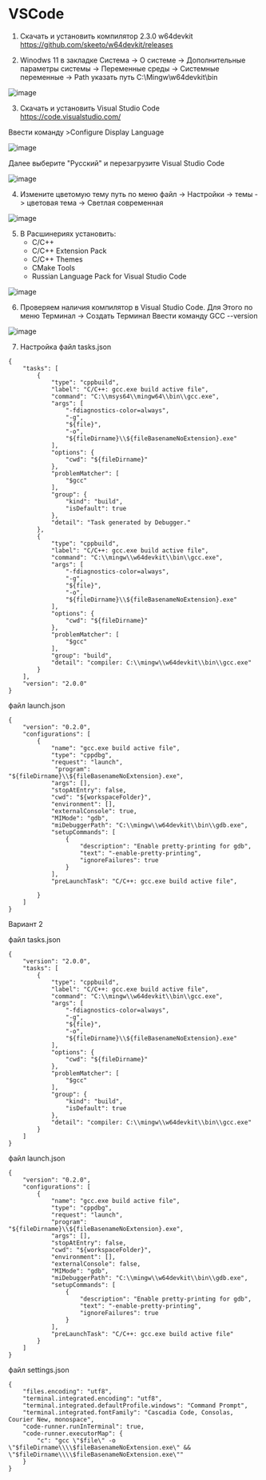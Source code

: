 # VSCode

1. Скачать и установить компилятор 2.3.0 w64devkit https://github.com/skeeto/w64devkit/releases

2. Winodws 11 в закладке Система -> О системе -> Дополнительные параметры системы -> Переменные среды -> Системные переменные -> Path указать путь C:\Mingw\w64devkit\bin

![image](https://github.com/user-attachments/assets/661c8efc-e0e2-485a-8f18-eacab1061b90)

3. Скачать и установить Visual Studio Code https://code.visualstudio.com/

Ввести команду >Configure Display Language

![image](https://github.com/user-attachments/assets/df0f223e-c0b1-4e61-978e-581c78f35faa)

Далее выберите "Русский" и перезагрузите Visual Studio Code

![image](https://github.com/user-attachments/assets/02251c4e-b5d8-4ab4-9892-d95e74ed5737)

4. Измените цветомую тему путь по меню файл -> Настройки -> темы -> цветовая тема -> Светлая современная 

![image](https://github.com/user-attachments/assets/5229d792-f55e-42c3-880a-8eaee51300ae)

5. В Расшинериях установить:
   - C/C++
   - C/C++ Extension Pack
   - C/C++ Themes
   - CMake Tools
   - Russian Language Pack for Visual Studio Code

![image](https://github.com/user-attachments/assets/a29340ea-fe46-4fa8-bf7c-192f83603ff0)

6. Проверяем наличия компилятор в Visual Studio Code. Для Этого по меню Терминал -> Создать Терминал
Ввести команду GCC --version

![image](https://github.com/user-attachments/assets/bcecee15-59ee-423d-be91-376a76abcbdd)

7. Настройка 
файл tasks.json

~~~
{
    "tasks": [
        {
            "type": "cppbuild",
            "label": "C/C++: gcc.exe build active file",
            "command": "C:\\msys64\\mingw64\\bin\\gcc.exe",
            "args": [
                "-fdiagnostics-color=always",
                "-g",
                "${file}",
                "-o",
                "${fileDirname}\\${fileBasenameNoExtension}.exe"
            ],
            "options": {
                "cwd": "${fileDirname}"
            },
            "problemMatcher": [
                "$gcc"
            ],
            "group": {
                "kind": "build",
                "isDefault": true
            },
            "detail": "Task generated by Debugger."
        },
        {
            "type": "cppbuild",
            "label": "C/C++: gcc.exe build active file",
            "command": "C:\\mingw\\w64devkit\\bin\\gcc.exe",
            "args": [
                "-fdiagnostics-color=always",
                "-g",
                "${file}",
                "-o",
                "${fileDirname}\\${fileBasenameNoExtension}.exe"
            ],
            "options": {
                "cwd": "${fileDirname}"
            },
            "problemMatcher": [
                "$gcc"
            ],
            "group": "build",
            "detail": "compiler: C:\\mingw\\w64devkit\\bin\\gcc.exe"
        }
    ],
    "version": "2.0.0"
}
~~~

файл launch.json

~~~
{
    "version": "0.2.0",
    "configurations": [
        {
            "name": "gcc.exe build active file",
            "type": "cppdbg",
            "request": "launch",
             "program": "${fileDirname}\\${fileBasenameNoExtension}.exe",
            "args": [],
            "stopAtEntry": false,
            "cwd": "${workspaceFolder}",
            "environment": [],
            "externalConsole": true,
            "MIMode": "gdb",
            "miDebuggerPath": "C:\\mingw\\w64devkit\\bin\\gdb.exe",
            "setupCommands": [
                {
                    "description": "Enable pretty-printing for gdb",
                    "text": "-enable-pretty-printing",
                    "ignoreFailures": true
                }
            ],
            "preLaunchTask": "C/C++: gcc.exe build active file",

        }  
    ]
}
~~~

Вариант 2

файл tasks.json
~~~
{
    "version": "2.0.0",
    "tasks": [
        {
            "type": "cppbuild",
            "label": "C/C++: gcc.exe build active file",
            "command": "C:\\mingw\\w64devkit\\bin\\gcc.exe",
            "args": [
                "-fdiagnostics-color=always",
                "-g",
                "${file}",
                "-o",
                "${fileDirname}\\${fileBasenameNoExtension}.exe"
            ],
            "options": {
                "cwd": "${fileDirname}"
            },
            "problemMatcher": [
                "$gcc"
            ],
            "group": {
                "kind": "build",
                "isDefault": true
            },
            "detail": "compiler: C:\\mingw\\w64devkit\\bin\\gcc.exe"
        }
    ]
}

~~~

файл launch.json
~~~
{
    "version": "0.2.0",
    "configurations": [
        {
            "name": "gcc.exe build active file",
            "type": "cppdbg",
            "request": "launch",
            "program": "${fileDirname}\\${fileBasenameNoExtension}.exe",
            "args": [],
            "stopAtEntry": false,
            "cwd": "${workspaceFolder}",
            "environment": [],
            "externalConsole": false,
            "MIMode": "gdb",
            "miDebuggerPath": "C:\\mingw\\w64devkit\\bin\\gdb.exe",
            "setupCommands": [
                {
                    "description": "Enable pretty-printing for gdb",
                    "text": "-enable-pretty-printing",
                    "ignoreFailures": true
                }
            ],
            "preLaunchTask": "C/C++: gcc.exe build active file"
        }
    ]
}

~~~

файл settings.json
~~~
{
    "files.encoding": "utf8",
    "terminal.integrated.encoding": "utf8",
    "terminal.integrated.defaultProfile.windows": "Command Prompt",
    "terminal.integrated.fontFamily": "Cascadia Code, Consolas, Courier New, monospace",
    "code-runner.runInTerminal": true,
    "code-runner.executorMap": {
        "c": "gcc \"$file\" -o \"$fileDirname\\\\$fileBasenameNoExtension.exe\" && \"$fileDirname\\\\$fileBasenameNoExtension.exe\""
    }
}

~~~
